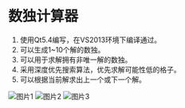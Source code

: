 ﻿# 数独计算器
1. 使用Qt5.4编写，在VS2013环境下编译通过。
2. 可以生成1~10个解的数独。
3. 可以用于求解拥有非唯一解的数独。
4. 采用深度优先搜索算法，优先求解可能性低的格子。
5. 可以根据当前解求出上一个或下一个解。

![图片1](http://7xpn9f.com1.z0.glb.clouddn.com/QQ%E6%88%AA%E5%9B%BE20151230184604.png)
![图片2](http://7xpn9f.com1.z0.glb.clouddn.com/QQ%E6%88%AA%E5%9B%BE20151230184626.png)
![图片3](http://7xpn9f.com1.z0.glb.clouddn.com/QQ%E6%88%AA%E5%9B%BE20151230184637.png)
